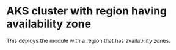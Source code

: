 # AKS cluster with region having availability zone

This deploys the module with a region that has availability zones.
